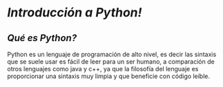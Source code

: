 # **_Introducción a Python!_**

## **_Qué es Python?_**

Python es un lenguaje de programación de alto nivel, es decir las 
sintaxis que se suele usar es fácil de leer para un ser humano, a 
comparación de otros lenguajes como java y c++, ya que la filosofía del lenguaje es proporcionar una sintaxis muy limpia y que beneficie con código leíble.
